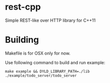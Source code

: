 rest-cpp
========

Simple REST-like over HTTP library for C++11


Building
========

Makefile is for OSX only for now.

Use following command to build and run example:

    make example && DYLD_LIBRARY_PATH=./lib ./example/todo_server/todo_server
